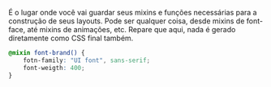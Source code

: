 É o lugar onde você vai guardar seus mixins e funções necessárias para a construção de seus layouts. Pode ser qualquer coisa, desde mixins de font-face, até mixins de animações, etc. Repare que aqui, nada é gerado diretamente como CSS final também.
```scss
@mixin font-brand() {
    fotn-family: "UI font", sans-serif;
    font-weigth: 400;
}
```